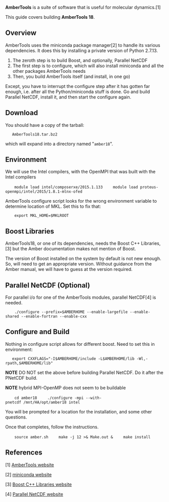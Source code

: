 
**AmberTools** is a suite of software that is useful for molecular
dynamics.[1]

This guide covers building **AmberTools 18**.

Overview
--------

AmberTools uses the miniconda package manager[2] to handle its various
dependencies. It does this by installing a private version of Python
2.7.13.

1.  The zeroth step is to build Boost, and optionally, Parallel NetCDF
2.  The first step is to configure, which will also install miniconda
    and all the other packages AmberTools needs
3.  Then, you build AmberTools itself (and install, in one go)

Except, you have to interrupt the configure step after it has gotten far
enough, i.e. after all the Python/miniconda stuff is done. Go and build
Parallel NetCDF, install it, and then start the configure again.

Download
--------

You should have a copy of the tarball:

`   AmberTools18.tar.bz2`

which will expand into a directory named "`amber18`".

Environment
-----------

We will use the Intel compilers, with the OpenMPI that was built with
the Intel compilers

`    module load intel/composerxe/2015.1.133`
`    module load proteus-openmpi/intel/2015/1.8.1-mlnx-ofed`

AmberTools configure script looks for the wrong environment variable to
determine location of MKL. Set this to fix that:

`    export MKL_HOME=$MKLROOT`

Boost Libraries
---------------

AmberTools18, or one of its dependencies, needs the Boost C++
Libraries,[3] but the Amber documentation makes not mention of Boost.

The version of Boost installed on the system by default is not new
enough. So, will need to get an appropriate version. Without guidance
from the Amber manual, we will have to guess at the version required.

Parallel NetCDF (Optional)
--------------------------

For parallel i/o for one of the AmberTools modules, parallel NetCDF[4]
is needed.

`    ./configure --prefix=$AMBERHOME --enable-largefile --enable-shared --enable-fortran --enable-cxx`

Configure and Build
-------------------

Nothing in configure script allows for different boost. Need to set this
in environment:

`   export CXXFLAGS="-I$AMBERHOME/include -L$AMBERHOME/lib -Wl,-rpath,$AMBERHOME/lib"`

**NOTE** DO NOT set the above before building Parallel NetCDF. Do it
after the PNetCDF build.

**NOTE** hybrid MPI-OpenMP does not seem to be buildable

`    cd amber18`
`    ./configure -mpi --with-pnetcdf /mnt/HA/opt/amber18 intel`

You will be prompted for a location for the installation, and some other
questions.

Once that completes, follow the instructions.

`    source amber.sh`
`    make -j 12 >& Make.out &`
`    make install`

References
----------

<references/>

[1] [AmberTools website](http://ambermd.org/AmberTools.php)

[2] [miniconda website](https://conda.io/miniconda.html)

[3] [Boost C++ Libraries website](https://www.boost.org/)

[4] [Parallel NetCDF website](https://parallel-netcdf.github.io)
